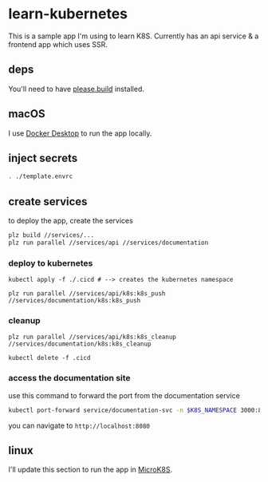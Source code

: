 # learn-kubernetes

This is a sample app I'm using to learn K8S. Currently has an api service & a frontend app which uses SSR.

## deps

You'll need to have [please.build](https://please.build/) installed.

## macOS
I use [Docker Desktop](https://docs.docker.com/desktop/mac/install/) to run the app locally.

## inject secrets
```bash
. ./template.envrc
```

## create services
to deploy the app, create the services

```bash
plz build //services/...
plz run parallel //services/api //services/documentation
```

### deploy to kubernetes
```
kubectl apply -f ./.cicd # --> creates the kubernetes namespace

plz run parallel //services/api/k8s:k8s_push //services/documentation/k8s:k8s_push
```

### cleanup
```
plz run parallel //services/api/k8s:k8s_cleanup //services/documentation/k8s:k8s_cleanup

kubectl delete -f .cicd
```

### access the documentation site
use this command to forward the port from the documentation service
```bash
kubectl port-forward service/documentation-svc -n $K8S_NAMESPACE 3000:80
```

you can navigate to `http://localhost:8080`

## linux
I'll update this section to run the app in [MicroK8S](https://microk8s.io/).